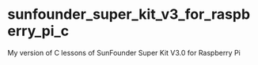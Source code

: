 # sunfounder_super_kit_v3_for_raspberry_pi_c
My version of C lessons of SunFounder Super Kit V3.0 for Raspberry Pi
